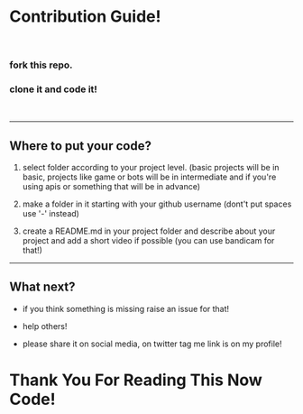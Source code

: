 
# Contribution Guide!

<br>

### fork this repo.
### clone it and code it!

<br>

********************



## Where to put your code?

1. select folder according to your project level. (basic projects will be in basic, projects like game or bots will be in intermediate and if you're using apis or something that will be in advance)

2. make a folder in it starting with your github username (dont't put spaces use '-' instead)

3. create a README.md in your project folder and describe about your project and add a short video if possible (you can use bandicam for that!)

********************


## What next?

- if you think something is missing raise an issue for that!

- help others!

- please share it on social media, on twitter tag me link is on my profile!


# Thank You For Reading This Now Code!

